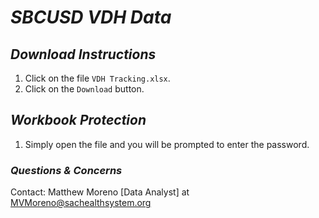 # *SBCUSD VDH Data*

## *Download Instructions*

1.  Click on the file `VDH Tracking.xlsx`.
2.  Click on the `Download` button.

## *Workbook Protection*

1. Simply open the file and you will be prompted to enter the password.

### *Questions & Concerns*

Contact: Matthew Moreno [Data Analyst] at MVMoreno@sachealthsystem.org 
